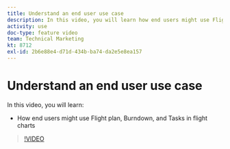 ```yaml
---
title: Understand an end user use case
description: In this video, you will learn how end users might use Flight plan, Burndown, and Tasks in flight charts in [!DNL Adobe Workfront].
activity: use
doc-type: feature video
team: Technical Marketing
kt: 8712
exl-id: 2b6e88e4-d71d-434b-ba74-da2e5e8ea157
---
```

# Understand an end user use case

In this video, you will learn:

* How end users might use Flight plan, Burndown, and Tasks in flight charts

>[!VIDEO](https://video.tv.adobe.com/v/335055/?quality=12)
